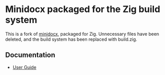 # Minidocx packaged for the Zig build system

This is a fork of [minidocx](https://github.com/totravel/minidocx), packaged for Zig. Unnecessary files have been deleted, and the build system has been replaced with build.zig.

## Documentation

- [User Guide](./guide.md)
